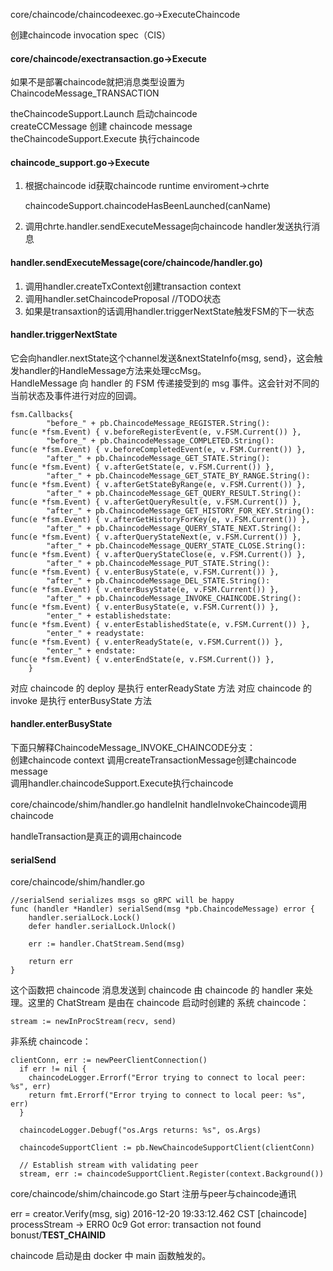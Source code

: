 core/chaincode/chaincodeexec.go->ExecuteChaincode

创建chaincode invocation spec（CIS）      

#### core/chaincode/exectransaction.go->Execute     

如果不是部署chaincode就把消息类型设置为 ChaincodeMessage_TRANSACTION

theChaincodeSupport.Launch 启动chaincode     
createCCMessage 创建 chaincode message      
theChaincodeSupport.Execute 执行chaincode      

#### chaincode_support.go->Execute      
1. 根据chaincode id获取chaincode runtime enviroment->chrte      

    chaincodeSupport.chaincodeHasBeenLaunched(canName)

2. 调用chrte.handler.sendExecuteMessage向chaincode handler发送执行消息    


#### handler.sendExecuteMessage(core/chaincode/handler.go)     
1. 调用handler.createTxContext创建transaction context     
2. 调用handler.setChaincodeProposal //TODO状态     
3. 如果是transaxtion的话调用handler.triggerNextState触发FSM的下一状态     

#### handler.triggerNextState    
它会向handler.nextState这个channel发送&nextStateInfo{msg, send}，这会触发handler的HandleMessage方法来处理ccMsg。    
HandleMessage 向 handler 的 FSM 传递接受到的 msg 事件。这会针对不同的当前状态及事件进行对应的回调。    

    fsm.Callbacks{
			"before_" + pb.ChaincodeMessage_REGISTER.String():           func(e *fsm.Event) { v.beforeRegisterEvent(e, v.FSM.Current()) },
			"before_" + pb.ChaincodeMessage_COMPLETED.String():          func(e *fsm.Event) { v.beforeCompletedEvent(e, v.FSM.Current()) },
			"after_" + pb.ChaincodeMessage_GET_STATE.String():           func(e *fsm.Event) { v.afterGetState(e, v.FSM.Current()) },
			"after_" + pb.ChaincodeMessage_GET_STATE_BY_RANGE.String():  func(e *fsm.Event) { v.afterGetStateByRange(e, v.FSM.Current()) },
			"after_" + pb.ChaincodeMessage_GET_QUERY_RESULT.String():    func(e *fsm.Event) { v.afterGetQueryResult(e, v.FSM.Current()) },
			"after_" + pb.ChaincodeMessage_GET_HISTORY_FOR_KEY.String(): func(e *fsm.Event) { v.afterGetHistoryForKey(e, v.FSM.Current()) },
			"after_" + pb.ChaincodeMessage_QUERY_STATE_NEXT.String():    func(e *fsm.Event) { v.afterQueryStateNext(e, v.FSM.Current()) },
			"after_" + pb.ChaincodeMessage_QUERY_STATE_CLOSE.String():   func(e *fsm.Event) { v.afterQueryStateClose(e, v.FSM.Current()) },
			"after_" + pb.ChaincodeMessage_PUT_STATE.String():           func(e *fsm.Event) { v.enterBusyState(e, v.FSM.Current()) },
			"after_" + pb.ChaincodeMessage_DEL_STATE.String():           func(e *fsm.Event) { v.enterBusyState(e, v.FSM.Current()) },
			"after_" + pb.ChaincodeMessage_INVOKE_CHAINCODE.String():    func(e *fsm.Event) { v.enterBusyState(e, v.FSM.Current()) },
			"enter_" + establishedstate:                                 func(e *fsm.Event) { v.enterEstablishedState(e, v.FSM.Current()) },
			"enter_" + readystate:                                       func(e *fsm.Event) { v.enterReadyState(e, v.FSM.Current()) },
			"enter_" + endstate:                                         func(e *fsm.Event) { v.enterEndState(e, v.FSM.Current()) },
		}    

对应 chaincode 的 deploy 是执行 enterReadyState 方法
对应 chaincode 的 invoke 是执行 enterBusyState 方法    

#### handler.enterBusyState    
下面只解释ChaincodeMessage_INVOKE_CHAINCODE分支：    
创建chaincode context
调用createTransactionMessage创建chaincode message    
调用handler.chaincodeSupport.Execute执行chaincode    

core/chaincode/shim/handler.go handleInit
handleInvokeChaincode调用chaincode

handleTransaction是真正的调用chaincode

#### serialSend      
core/chaincode/shim/handler.go

    //serialSend serializes msgs so gRPC will be happy
    func (handler *Handler) serialSend(msg *pb.ChaincodeMessage) error {
        handler.serialLock.Lock()
        defer handler.serialLock.Unlock()

        err := handler.ChatStream.Send(msg)

        return err
    }

这个函数把 chaincode 消息发送到 chaincode 由 chaincode 的 handler 来处理。这里的 ChatStream 是由在 chaincode 启动时创建的
系统 chaincode：     

    stream := newInProcStream(recv, send)

非系统 chaincode：

    clientConn, err := newPeerClientConnection()
	  if err != nil {
	  	chaincodeLogger.Errorf("Error trying to connect to local peer: %s", err)
	  	return fmt.Errorf("Error trying to connect to local peer: %s", err)
	  }

	  chaincodeLogger.Debugf("os.Args returns: %s", os.Args)

	  chaincodeSupportClient := pb.NewChaincodeSupportClient(clientConn)

	  // Establish stream with validating peer
	  stream, err := chaincodeSupportClient.Register(context.Background())



core/chaincode/shim/chaincode.go Start 注册与peer与chaincode通讯

err = creator.Verify(msg, sig)
2016-12-20 19:33:12.462 CST [chaincode] processStream -> ERRO 0c9 Got error: transaction not found bonust/**TEST_CHAINID**

chaincode 启动是由 docker 中 main 函数触发的。
